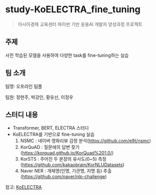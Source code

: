 # study-KoELECTRA_fine_tuning

> 아시아경제 교육센터 파이썬 기반 응용AI 개발자 양성과정 프로젝트

## 주제

사전 학습된 모델을 사용하여 다양한 task를 fine-tuning하는 실습 

## 팀 소개

팀명: 오프라인 팀플

팀원: 정현주, 박강인, 황유선, 이정우

## 스터디 내용

- Transformer, BERT, ELECTRA 스터디
- KoELECTRA를 기반으로 fine-tuning 실습
  1. NSMC : 네이버 영화리뷰 감정 분석(https://github.com/e9t/nsmc)
  2. KorQuAD : 질문에의 답변 찾기(https://korquad.github.io/KorQuad%201.0/)
  3. KorSTS : 주어진 두 문장의 유사도(0~5) 측정 (https://github.com/kakaobrain/KorNLUDatasets)
  4. Naver NER : 개체명(인명, 기관명, 지명 등) 추출 (https://github.com/naver/nlp-challenge)
  
참고: [KoELECTRA](https://github.com/monologg/KoELECTRA)
